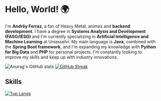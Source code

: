 # Hello, World! 🌍

I'm **Andrêy Ferraz**, a fan of Heavy Metal, animes and **backend development**. I have a degree in **Systems Analysis and Development (FASG/IESG)** and I'm currently specializing in **Artificial Intelligence and Machine Learning** at Uniasselvi. My main language is **Java**, combined with the **Spring Boot framework**, and I'm expanding my knowledge with **Python for Big Data** and **PHP** for personal projects. I'm constantly looking to improve my skills and keep up with industry innovations.

![Anurag's GitHub stats](https://github-readme-stats.vercel.app/api?username=andreyferraz&show_icons=true&theme=tokyonight)
[![GitHub Streak](https://github-readme-streak-stats.herokuapp.com/?user=andreyferraz&theme=tokyonight)](https://git.io/streak-stats)

## Skills
[![Top Langs](https://github-readme-stats.vercel.app/api/top-langs/?username=andreyferraz&layout=compact&theme=tokyonight)](https://github.com/anuraghazra/github-readme-stats)



